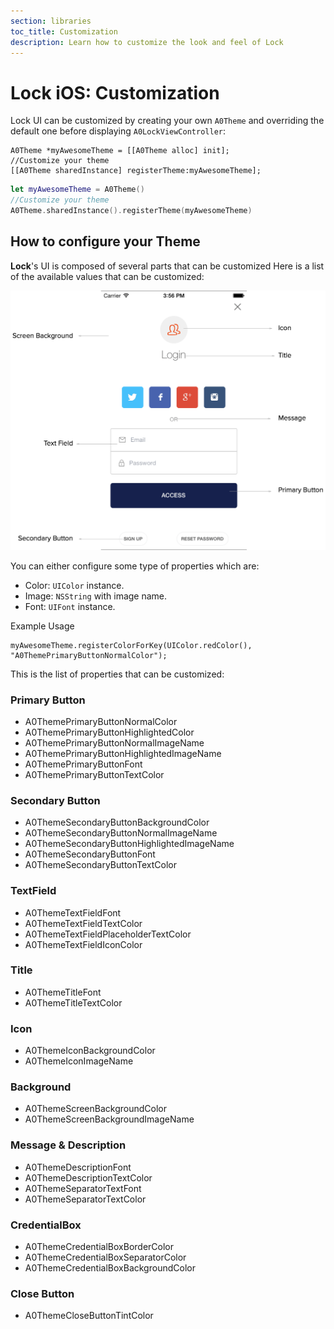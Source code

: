 ```yaml
---
section: libraries
toc_title: Customization
description: Learn how to customize the look and feel of Lock
---
```


# Lock iOS: Customization

Lock UI can be customized by creating your own `A0Theme` and overriding the default one before displaying `A0LockViewController`:

```objc
A0Theme *myAwesomeTheme = [[A0Theme alloc] init];
//Customize your theme
[[A0Theme sharedInstance] registerTheme:myAwesomeTheme];
```
```swift
let myAwesomeTheme = A0Theme()
//Customize your theme
A0Theme.sharedInstance().registerTheme(myAwesomeTheme)
```

## How to configure your Theme

**Lock**'s UI is composed of several parts that can be customized
Here is a list of the available values that can be customized:

![](/media/articles/libraries/lock-ios/customization/Lock-UI-Parts.png)

You can either configure some type of properties which are:

* Color: `UIColor` instance.
* Image: `NSString` with image name.
* Font: `UIFont` instance. 

Example Usage
```
myAwesomeTheme.registerColorForKey(UIColor.redColor(), "A0ThemePrimaryButtonNormalColor");
```

This is the list of properties that can be customized:

### Primary Button
* A0ThemePrimaryButtonNormalColor
* A0ThemePrimaryButtonHighlightedColor
* A0ThemePrimaryButtonNormalImageName
* A0ThemePrimaryButtonHighlightedImageName
* A0ThemePrimaryButtonFont
* A0ThemePrimaryButtonTextColor

### Secondary Button
* A0ThemeSecondaryButtonBackgroundColor
* A0ThemeSecondaryButtonNormalImageName
* A0ThemeSecondaryButtonHighlightedImageName
* A0ThemeSecondaryButtonFont
* A0ThemeSecondaryButtonTextColor

### TextField
* A0ThemeTextFieldFont
* A0ThemeTextFieldTextColor
* A0ThemeTextFieldPlaceholderTextColor
* A0ThemeTextFieldIconColor

### Title
* A0ThemeTitleFont
* A0ThemeTitleTextColor

### Icon
* A0ThemeIconBackgroundColor
* A0ThemeIconImageName

### Background
* A0ThemeScreenBackgroundColor
* A0ThemeScreenBackgroundImageName

### Message & Description
* A0ThemeDescriptionFont
* A0ThemeDescriptionTextColor
* A0ThemeSeparatorTextFont
* A0ThemeSeparatorTextColor

### CredentialBox
* A0ThemeCredentialBoxBorderColor
* A0ThemeCredentialBoxSeparatorColor
* A0ThemeCredentialBoxBackgroundColor

### Close Button
* A0ThemeCloseButtonTintColor
